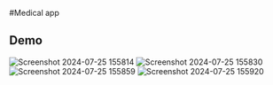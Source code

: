 #Medical app 


## Demo
![Screenshot 2024-07-25 155814](https://github.com/user-attachments/assets/6cccbd45-6460-4752-b1eb-b7b03a95256c)
![Screenshot 2024-07-25 155830](https://github.com/user-attachments/assets/a4130e74-7275-4074-8324-440669f3a1c6)
![Screenshot 2024-07-25 155859](https://github.com/user-attachments/assets/b0f82ec5-62cd-4414-98f8-8aeb40a49367)
![Screenshot 2024-07-25 155920](https://github.com/user-attachments/assets/ba88a93b-dfd4-4ae9-807d-aa4b7b4ed927)
